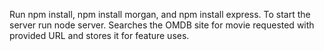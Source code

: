 Run npm install, npm install morgan, and npm install express. To start the server run node server. 
Searches the OMDB site for movie requested with provided URL and stores it for feature uses.
